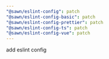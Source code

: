 ```yaml
---
"@sawn/eslint-config": patch
"@sawn/eslint-config-basic": patch
"@sawn/eslint-config-prettier": patch
"@sawn/eslint-config-ts": patch
"@sawn/eslint-config-vue": patch
---
```


add eslint config
